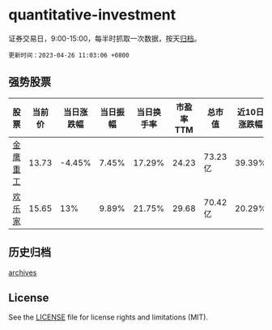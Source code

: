 # quantitative-investment

证券交易日，9:00-15:00，每半时抓取一次数据，按天[归档](archives)。

`更新时间：2023-04-26 11:03:06 +0800`

## 强势股票

|股票|当前价|当日涨跌幅|当日振幅|当日换手率|市盈率TTM|总市值|近10日涨跌幅|
|----|----|----|----|----|----|----|----|
|[金鹰重工](https://xueqiu.com/S/SZ301048)|13.73|-4.45%|7.45%|17.29%|24.23|73.23亿|39.39%|
|[欢乐家](https://xueqiu.com/S/SZ300997)|15.65|13%|9.89%|21.75%|29.68|70.42亿|20.29%|

## 历史归档

[archives](archives)

## License

See the [LICENSE](LICENSE) file for license rights and limitations (MIT).